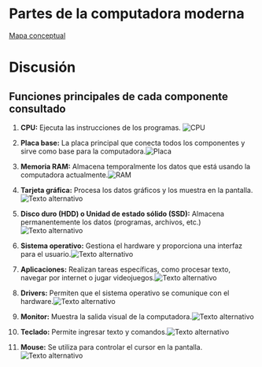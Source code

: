 # Partes de la computadora moderna 
[Mapa conceptual](https://www.canva.com/design/DAGL6vyzq4M/cO40Zn-snjw04hgy053-7A/view?utm_content=DAGL6vyzq4M&utm_campaign=designshare&utm_medium=link&utm_source=editor)

# Discusión

## Funciones principales de cada componente consultado
1. **CPU:** Ejecuta las instrucciones de los programas. ![CPU](https://hardzone.es/app/uploads-hardzone.es/2019/11/CPU.jpg)

2. **Placa base:** La placa principal que conecta todos los componentes y sirve como base para la computadora.![Placa](https://encrypted-tbn0.gstatic.com/images?q=tbn:ANd9GcTqEKudZ9WiCSHIMJBV-AI0TyTilqPg34u3Rw&s)


3. **Memoria RAM:** Almacena temporalmente los datos que está usando la computadora actualmente.![RAM](https://concepto.de/wp-content/uploads/2018/09/RAM1-e1537470550128.jpg)


4. **Tarjeta gráfica:** Procesa los datos gráficos y los muestra en la pantalla.![Texto alternativo](https://hiraoka.com.pe/media/wysiwyg/c_mo_funciona_una_tarjeta_gr_fica.jpg)


5. **Disco duro (HDD) o Unidad de estado sólido (SSD):** Almacena permanentemente los datos (programas, archivos, etc.)![Texto alternativo](https://www.xginnova.com/wp-content/uploads/2020/01/disco-duro-hdd-a-disco-duro-ssd.jpg)


6. **Sistema operativo:** Gestiona el hardware y proporciona una interfaz para el usuario.![Texto alternativo](https://ilastec.com/wp-content/uploads/2022/06/que-sistema-operativo-utilizar-empresa-windows-linux-mac.png)


7. **Aplicaciones:** Realizan tareas específicas, como procesar texto, navegar por internet o jugar videojuegos.![Texto alternativo](https://encrypted-tbn0.gstatic.com/images?q=tbn:ANd9GcSf6CAfc10c7kPmiGxWBgVxZDApC8zgNb2neQ&s)


8. **Drivers:** Permiten que el sistema operativo se comunique con el hardware.![Texto alternativo](https://vivantic.org/wp-content/uploads/actualizar-drivers-controladores-windows.png)


9. **Monitor:** Muestra la salida visual de la computadora.![Texto alternativo](https://www.lg.com/content/dam/channel/wcms/co/images/monitores/24mp400-b_awp_escb_co_c/Basic-450.jpg)


10. **Teclado:** Permite ingresar texto y comandos.![Texto alternativo](https://encrypted-tbn0.gstatic.com/images?q=tbn:ANd9GcTBV9gX7xntOoEX-Y1mxoPrQpaLoYBSNWzy1Q&s)


11. **Mouse:** Se utiliza para controlar el cursor en la pantalla.![Texto alternativo](https://encrypted-tbn0.gstatic.com/images?q=tbn:ANd9GcS-CaLZZcyVBLA4KquPKE96fauRoV01p5zw0A&s)

